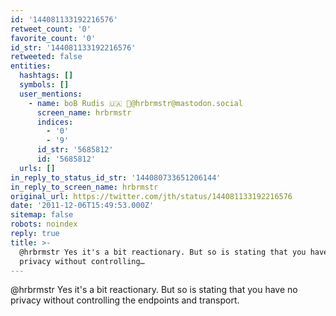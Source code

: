 ```yaml
---
id: '144081133192216576'
retweet_count: '0'
favorite_count: '0'
id_str: '144081133192216576'
retweeted: false
entities:
  hashtags: []
  symbols: []
  user_mentions:
    - name: boB Rudis 🇺🇦 🐘@hrbrmstr@mastodon.social
      screen_name: hrbrmstr
      indices:
        - '0'
        - '9'
      id_str: '5685812'
      id: '5685812'
  urls: []
in_reply_to_status_id_str: '144080733651206144'
in_reply_to_screen_name: hrbrmstr
original_url: https://twitter.com/jth/status/144081133192216576
date: '2011-12-06T15:49:53.000Z'
sitemap: false
robots: noindex
reply: true
title: >-
  @hrbrmstr Yes it's a bit reactionary. But so is stating that you have no
  privacy without controlling…
---
```


@hrbrmstr Yes it's a bit reactionary. But so is stating that you have no privacy without controlling the endpoints and transport.